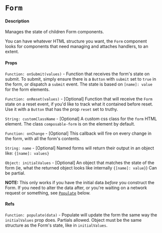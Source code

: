 # `Form`

#### Description
Manages the state of children Form components. 

You can have whatever HTML structure you want, the `Form` component looks for components that need managing and attaches handlers, to an extent. 

#### Props

`Function: onSubmit(values)` - Function that receives the form's state on submit. To submit, simply ensure there is a 
`Button` with `submit` set to `true` in the form, or dispatch a `submit` event. The state is based on `[name]: value` for the form elements.

`Function: onReset(values)` - [Optional] Function that will receive the `Form` state on a reset event, if you'd like to track what it contained before reset. Use it with a `Button` that has the prop `reset` set to truthy.

`String: customClassName` - [Optional] A custom css class for the `form` HTML element. The class `composable-form` is on the element by default.

`Function: onChange` - [Optional] This callback will fire on every change in the form, with all the form's contents.

`String: name` - [Optional] Named forms will return their output in an object like: `{[name]: values}`

`Object: initialValues` - [Optional] An object that matches the state of the form (ie, what the returned object looks like internally `{[name]: value}`) Can be partial.

**NOTE:** This only works if you have the initial data *before* you construct the Form. If you need to alter the data after, or you're waiting on a network request or something, see [`Populate`](#refs) below.

#### Refs

`Function: populate(data)` - Populate will update the form the same way the `initialValues` prop does. Partials allowed. Object must be the same structure as the Form's state, like in `initialValues`.
